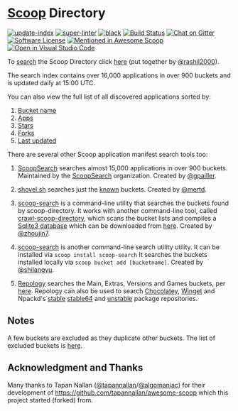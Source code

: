 # [Scoop](https://scoop.sh/) Directory

[![update-index](https://github.com/rasa/scoop-directory/actions/workflows/update-index.yml/badge.svg)](https://github.com/rasa/scoop-directory/actions/workflows/update-index.yml) <!--
--> [![super-linter](https://github.com/rasa/scoop-directory/actions/workflows/linter.yml/badge.svg)](https://github.com/rasa/scoop-directory/actions/workflows/linter.yml) <!--
--> [![black](https://github.com/rasa/scoop-directory/actions/workflows/black.yml/badge.svg)](https://github.com/rasa/scoop-directory/actions/workflows/black.yml) <!--
--> [![Build Status](https://ci.appveyor.com/api/projects/status/github/rasa/scoop-directory?svg=true)](https://ci.appveyor.com/project/rasa/scoop-directory "Build Status") <!--
--> [![Chat on Gitter](https://badges.gitter.im/lukesampson/scoop.svg)](https://gitter.im/lukesampson/scoop) <!--
--> [![Software License](https://img.shields.io/badge/license-MIT-brightgreen.svg?style=flat-square)](LICENSE) <!--
--> [![Mentioned in Awesome Scoop](https://awesome.re/mentioned-badge.svg)](https://github.com/ScoopInstaller/Awesome/blob/master/README.md "Awesome Scoop") <!--
--> [![Open in Visual Studio Code](https://open.vscode.dev/badges/open-in-vscode.svg)](https://open.vscode.dev/rasa/scoop-directory)

To [search](https://rasa.github.io/scoop-directory/search) the Scoop Directory click [here](https://rasa.github.io/scoop-directory/search) (put together by [@rashil2000](https://github.com/rashil2000)).

The search index contains over 16,000 applications in over 900 buckets and is updated daily at 15:00 UTC.

You can also view the full list of all discovered applications sorted by:

1. [Bucket name](https://rasa.github.io/scoop-directory/by-bucket)
2. [Apps](https://rasa.github.io/scoop-directory/by-apps)
3. [Stars](https://rasa.github.io/scoop-directory/by-stars)
4. [Forks](https://rasa.github.io/scoop-directory/by-forks)
5. [Last updated](https://rasa.github.io/scoop-directory/by-date-updated)

There are several other Scoop application manifest search tools too:

1. [ScoopSearch](https://scoopsearch.github.io/) searches almost 15,000 applications in over 900 buckets. Maintained by the [ScoopSearch](https://github.com/ScoopSearch) organization. Created by [@gpailler](https://github.com/gpailler).

2. [shovel.sh](https://shovel.sh/search) searches just the [known](https://github.com/mertd/shovel-data/blob/ad6133a10cd9f9f2d6e4a674542c429c5ce70209/shovel.go#L45) buckets. Created by [@mertd](https://github.com/mertd).

3. [scoop-search](https://github.com/zhoujin7/scoop-search) is a command-line utility that searches the buckets found by scoop-directory.
It works with another command-line tool, called [crawl-scoop-directory](https://github.com/zhoujin7/crawl-scoop-directory), which scans the bucket lists and compiles a [Sqlite3 database](https://github.com/zhoujin7/crawl-scoop-directory/blob/master/scoop_directory.db) which can be downloaded from [here](https://github.com/zhoujin7/crawl-scoop-directory/raw/master/scoop_directory.db).
Created by [@zhoujin7](https://github.com/zhoujin7).

4. [scoop-search](https://github.com/shilangyu/scoop-search) is another command-line search utility utility. It can be installed via `scoop install scoop-search` It  searches the buckets installed locally via `scoop bucket add [bucketname]`. Created by [@shilangyu](https://github.com/shilangyu).

5. [Repology](https://repology.org/projects/?inrepo=scoop) searches the Main, Extras, Versions and Games buckets, per [here](https://repology.org/repository/scoop).
Repology can also be used to search [Chocolatey](https://repology.org/projects/?inrepo=chocolatey), [Winget](https://repology.org/projects/?inrepo=winget) and Npackd's [stable](https://repology.org/projects/?inrepo=npackd_stable) [stable64](https://repology.org/projects/?inrepo=npackd_stable64) and [unstable](https://repology.org/projects/?inrepo=npackd_unstable) package repositories.

## Notes

A few buckets are excluded as they duplicate other buckets. The list of excluded buckets is [here](https://github.com/rasa/scoop-directory/blob/master/maintenance/github-crawler.py#L135).

## Acknowledgment and Thanks

Many thanks to Tapan Nallan ([@tapannallan](https://github.com/tapannallan)/[@algomaniac](https://github.com/algomaniac)) for their development of https://github.com/tapannallan/awesome-scoop which this project started (forked) from.

